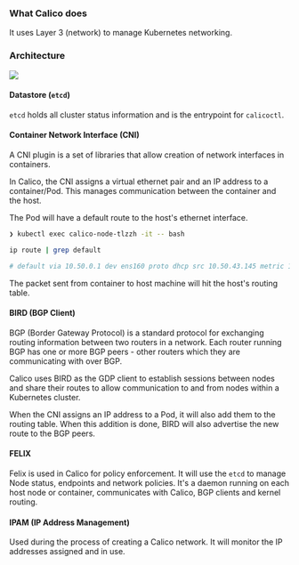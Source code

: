 ### What Calico does

It uses Layer 3 (network) to manage Kubernetes networking.

### Architecture

![](https://miro.medium.com/max/700/1*XvDzIPDcDrJqK4WJsR28UA.png)

#### Datastore (`etcd`)

`etcd` holds all cluster status information and is the entrypoint for `calicoctl`.

#### Container Network Interface (CNI)

A CNI plugin is a set of libraries that allow creation of network interfaces in containers.

In Calico, the CNI assigns a virtual ethernet pair and an IP address to a container/Pod. This manages communication between the container and the host.

The Pod will have a default route to the host's ethernet interface. 

```bash
❯ kubectl exec calico-node-tlzzh -it -- bash

ip route | grep default

# default via 10.50.0.1 dev ens160 proto dhcp src 10.50.43.145 metric 100
```

The packet sent from container to host machine will hit the host's routing table.

#### BIRD (BGP Client)

BGP (Border Gateway Protocol) is a standard protocol for exchanging routing information between two routers in a network. Each router running BGP has one or more BGP peers - other routers which they are communicating with over BGP. 

Calico uses BIRD as the GDP client to establish sessions between nodes and share their routes to allow communication to and from nodes within a Kubernetes cluster.

When the CNI assigns an IP address to a Pod, it will also add them to the routing table. When this addition is done, BIRD will also advertise the new route to the BGP peers.


#### FELIX

Felix is used in Calico for policy enforcement. It will use the `etcd` to manage Node status, endpoints and network policies. It's a daemon running on each host node or container, communicates with Calico, BGP clients and kernel routing.

#### IPAM (IP Address Management)

Used during the process of creating a Calico network. It will monitor the IP addresses assigned and in use. 

